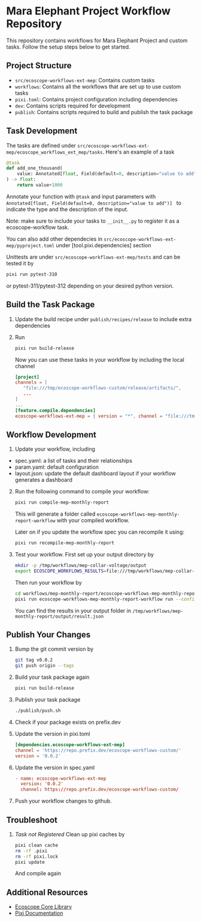 # Mara Elephant Project Workflow Repository

This repository contains workflows for Mara Elephant Project and custom tasks. Follow the setup steps below to get started.


## Project Structure

- `src/ecoscope-workflows-ext-mep`: Contains custom tasks
- `workflows`: Contains all the workflows that are set up to use custom tasks
- `pixi.toml`: Contains project configuration including dependencies
- `dev`: Contains scripts required for development
- `publish`: Contains scripts required to build and publish the task package

## Task Development
The tasks are defined under `src/ecoscope-workflows-ext-mep/ecoscope_workflows_ext_mep/tasks`. Here's an example of a task

```python
@task
def add_one_thousand(
    value: Annotated[float, Field(default=0, description="value to add")] = 0
) -> float:
    return value+1000
```
Annotate your function with `@task` and input parameters with `Annotated[float, Field(default=0, description="value to add")] ` to indicate the type and the description of the input. 

Note: make sure to include your tasks to `__init__.py` to register it as a ecoscope-workflow task.

You can also add other dependecies in `src/ecoscope-workflows-ext-mep/pyproject.toml` under [tool.pixi.dependencies] section

Unittests are under `src/ecoscope-workflows-ext-mep/tests` and can be tested it by
```bash
pixi run pytest-310
```
or pytest-311/pytest-312 depending on your desired python version.



## Build the Task Package

1. Update the build recipe under `publish/recipes/release` to include extra dependencies
2. Run
   ```bash
   pixi run build-release
   ```

   Now you can use these tasks in your workflow by including the local channel
   ```toml
   [project]
   channels = [
      "file:///tmp/ecoscope-workflows-custom/release/artifacts/",
      ...
   ]
   ...
   [feature.compile.dependencies]
   ecoscope-workflows-ext-mep = { version = "*", channel = "file:///tmp/ecoscope-workflows-custom/release/artifacts/" }
   ```

## Workflow Development
1. Update your workflow, including
- spec.yaml: a list of tasks and their relationships
- param.yaml: default configuration
- layout.json: update the default dashboard layout if your workflow generates a dashboard

2. Run the following command to compile your workflow:
   ```bash
   pixi run compile-mep-monthly-report
   ```
   
   This will generate a folder called `ecoscope-workflows-mep-monthly-report-workflow` with your compiled workflow.

   Later on if you update the workflow spec you can recompile it using:
   ```bash
   pixi run recompile-mep-monthly-report
   ```

3. Test your workflow. First set up your output directory by
   ```bash
   mkdir -p /tmp/workflows/mep-collar-voltage/output
   export ECOSCOPE_WORKFLOWS_RESULTS=file:///tmp/workflows/mep-collar-voltage/output
   ```
   Then run your workflow by
   ```bash
   cd workflows/mep-monthly-report/ecoscope-workflows-mep-monthly-report-workflow
   pixi run ecoscope-workflows-mep-monthly-report-workflow run --config-file ../param.yaml --execution-mode sequential --mock-io
   ```
   You can find the results in your output folder in `/tmp/workflows/mep-monthly-report/output/result.json`
   
## Publish Your Changes

1. Bump the git commit version by

   ```bash
   git tag v0.0.2
   git push origin --tags
   ```

2. Build your task package again
   ```bash
   pixi run build-release
   ```

3. Publish your task package
   ```bash
   ./publish/push.sh
   ```

4. Check if your package exists on prefix.dev

5. Update the version in pixi.toml
   ```toml
   [dependencies.ecoscope-workflows-ext-mep]
   channel = 'https://repo.prefix.dev/ecoscope-workflows-custom/'
   version = '0.0.2'
   ```

6. Update the version in spec.yaml
   ```toml
   - name: ecoscope-workflows-ext-mep
     version: '0.0.2'
     channel: https://repo.prefix.dev/ecoscope-workflows-custom/
   ```

7. Push your workflow changes to github.

## Troubleshoot

1. *Task not Registered*
   Clean up pixi caches by
   ```bash
   pixi clean cache
   rm -rf .pixi
   rm -rf pixi.lock
   pixi update
   ```
   And compile again


## Additional Resources

- [Ecoscope Core Library](https://github.com/wildlife-dynamics/ecoscope)
- [Pixi Documentation](https://pixi.sh/latest/)
